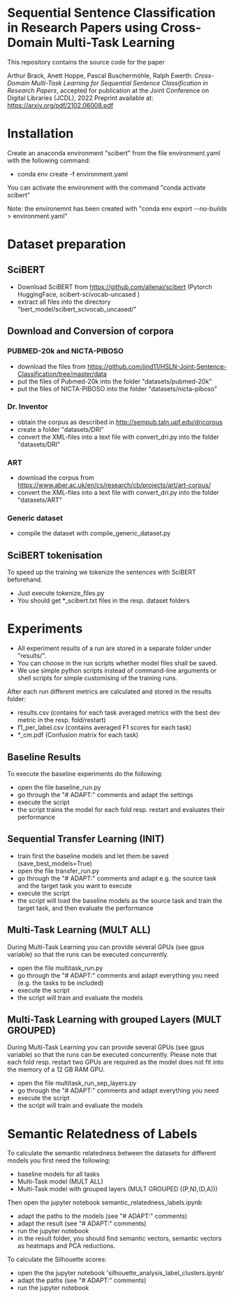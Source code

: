# Sequential Sentence Classification in Research Papers using Cross-Domain Multi-Task Learning
This repository contains the source code for the paper

Arthur Brack, Anett Hoppe, Pascal Buschermöhle, Ralph Ewerth: _Cross-Domain Multi-Task Learning for Sequential Sentence
Classification in Research Papers_, accepted for publication at the Joint Conference on Digital Libraries (JCDL), 2022
Preprint available at: https://arxiv.org/pdf/2102.06008.pdf
 

# Installation
Create an anaconda environment "scibert" from the file environment.yaml with the following command:

- conda env create -f environment.yaml

You can activate the environment with the command "conda activate scibert"

Note: the environemnt has been created with "conda env export --no-builds > environment.yaml"

# Dataset preparation

## SciBERT
- Download SciBERT from https://github.com/allenai/scibert (Pytorch HuggingFace, scibert-scivocab-uncased )
- extract all files into the directory "bert_model/scibert_scivocab_uncased/"

## Download and Conversion of corpora

### PUBMED-20k and NICTA-PIBOSO

- download the files from https://github.com/jind11/HSLN-Joint-Sentence-Classification/tree/master/data
- put the files of Pubmed-20k into the folder  "datasets/pubmed-20k"
- put the files of NICTA-PIBOSO into the folder "datasets/nicta-piboso"

### Dr. Inventor
- obtain the corpus as described in http://sempub.taln.upf.edu/dricorpus
- create a folder "datasets/DRI"
- convert the XML-files into a text file with convert_dri.py into the folder "datasets/DRI"

### ART
- download the corpus from https://www.aber.ac.uk/en/cs/research/cb/projects/art/art-corpus/
- convert the XML-files into a text file with convert_dri.py into the folder "datasets/ART"

### Generic dataset
- compile the dataset with compile_generic_dataset.py

## SciBERT tokenisation

To speed up the training we tokenize the sentences with SciBERT beforehand.

- Just execute tokenize_files.py
- You should get *_scibert.txt files in the resp. dataset folders



# Experiments

- All experiment results of a run are stored in a separate folder under "results/".
- You can choose in the run scripts whether model files shall be saved. 
- We use simple python scripts instead of command-line arguments or shell scripts for simple customising of the training runs.

After each run different metrics are calculated and stored in the results folder:

- results.csv (contains for each task averaged metrics with the best dev metric in the resp. fold/restart)
- f1_per_label.csv (contains averaged F1 scores for each task)
- *_cm.pdf (Confusion matrix for each task)

## Baseline Results

To execute the baseline experiments do the following:

- open the file baseline_run.py
- go through the "# ADAPT:" comments and adapt the settings
- execute the script
- the script trains the model for each fold resp. restart and evaluates their performance

## Sequential Transfer Learning (INIT)

- train first the baseline models and let them be saved (save_best_models=True)
- open the file transfer_run.py
- go through the "# ADAPT:" comments and adapt e.g. the source task and the target task you want to execute
- execute the script
- the script will load the baseline models as the source task and train the target task, and then evaluate the performance

## Multi-Task Learning (MULT ALL)
During Multi-Task Learning you can provide several GPUs (see gpus variable) so that the runs can be executed concurrently.

- open the file multitask_run.py
- go through the "# ADAPT:" comments and adapt everything you need (e.g. the tasks to be included)
- execute the script
- the script will train and evaluate the models

## Multi-Task Learning with grouped Layers (MULT GROUPED)
During Multi-Task Learning you can provide several GPUs (see gpus variable) so that the runs can be executed concurrently.
Please note that each fold resp. restart two GPUs are required as the model does not fit into the memory of a 12 GB RAM GPU.

- open the file multitask_run_sep_layers.py
- go through the "# ADAPT:" comments and adapt everything you need 
- execute the script
- the script will train and evaluate the models

# Semantic Relatedness of Labels
To calculate the semantic relatedness between the datasets for different models you first need the following:

- baseline models for all tasks
- Multi-Task model (MULT ALL)
- Multi-Task model with grouped layers (MULT GROUPED ((P,N),(D,A))) 

Then open the jupyter notebook semantic_relatedness_labels.ipynb

- adapt the paths to the models (see "# ADAPT:" comments)
- adapt the result  (see "# ADAPT:" comments)
- run the jupyter notebook
- in the result folder, you should find semantic vectors, semantic vectors as heatmaps and PCA reductions.

To calculate the Silhouette scores:

- open the the jupyter notebook 'silhouette_analysis_label_clusters.ipynb'
- adapt the paths  (see "# ADAPT:" comments)
- run the jupyter notebook


